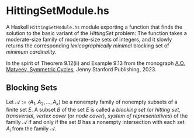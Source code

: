 # HittingSetModule.hs #

A Haskell `HittingSetModule.hs` module exporting a function that finds the solution to the basic variant of the *HittingSet* problem: The function takes a moderate-size family of moderate-size sets of integers, and it slowly returns the corresponding *lexicographically minimal* blocking set of *minimum cardinality*. 

In the spirit of Theorem 9.12(ii) and Example 9.13 from the monograph [A.O. Matveev, Symmetric Cycles](https://www.jennystanford.com/), Jenny Stanford Publishing, 2023.

## Blocking Sets ##

Let $\mathcal{A} := \langle A_1, A_2, ..., A_k\rangle$ be a nonempty family of nonempty subsets of a finite set $E$.
A subset $B$ of the set $E$ is called a *blocking set* (or *hitting set*, *transversal*, *vertex cover* (or *node cover*), 
*system of representatives*) of the family $\mathcal{A}$ if and only if the set $B$ has a nonempty
intersection with each set $A_i$ from the family $\mathcal{A}$.
